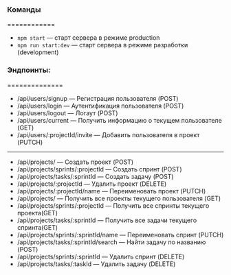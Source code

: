 ### Команды

============

- `npm start` &mdash; старт сервера в режиме production
- `npm run start:dev` &mdash; старт сервера в режиме разработки (development)

### Эндпоинты:

==============

- /api/users/signup &mdash; Регистрация пользователя (POST)
- /api/users/login &mdash; Аутентификация пользователя (POST)
- /api/users/logout &mdash; Логаут (POST)
- /api/users/current &mdash; Получить информацию о текущем пользователе (GET)
- /api/users/:projectId/invite &mdash; Добавить пользователя в проект (PUTCH)

---

- /api/projects/ &mdash; Создать проект (POST)
- /api/projects/sprints/:projectId &mdash; Создать спринт (POST)
- /api/projects/tasks/:sprintId &mdash; Создать задачу (POST)
- /api/projects/:projectId &mdash; Удалить проект (DELETE)
- /api/projects/:projectId/name &mdash; Переименовать проект (PUTCH)
- /api/projects/ &mdash; Получить все проекты текущего пользователя (GET)
- /api/projects/sprints/:projectId &mdash; Получить все спринты текущего проекта(GET)
- /api/projects/tasks/:sprintId &mdash; Получить все задачи текущего спринта(GET)
- /api/projects/sprints/:sprintId/name &mdash; Переименовать спринт (PUTCH)
- /api/projects/tasks/:sprintId/search &mdash; Найти задачу по названию (POST)
- /api/projects/sprints/:sprintId &mdash; Удалить спринт (DELETE)
- /api/projects/tasks/:taskId &mdash; Удалить задачу (DELETE)
